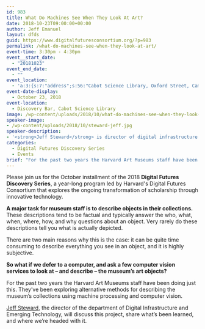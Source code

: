 ```yaml
---
id: 983
title: What Do Machines See When They Look At Art?
date: 2018-10-23T09:00:00+00:00
author: Jeff Emanuel
layout: dfds
guid: https://www.digitalfuturesconsortium.org/?p=983
permalink: /what-do-machines-see-when-they-look-at-art/
event-time: 3:30pm - 4:30pm
event__start_date:
  - "20181023"
event_end_date:
  - ""
event_location:
  - 'a:3:{s:7:"address";s:56:"Cabot Science Library, Oxford Street, Cambridge, MA, USA";s:3:"lat";s:17:"42.37623670000001";s:3:"lng";s:9:"-71.11624";}'
event-date-display:
  - October 23, 2018
event-location:
  - Discovery Bar, Cabot Science Library
image: /wp-content/uploads/2018/10/what-do-machines-see-when-they-look-at-art.png
speaker-image:
- /wp-content/uploads/2018/10/steward-jeff.jpg
speaker-description:
- '<strong>Jeff Steward</strong> is director of digital infrastructure and emerging technologies (DIET) at the Harvard Art Museums, exploring and leading the museums on the use of a wide range of digital technology. He oversees the collections database, <span class="caps">API</span>, and photography studio. For the opening of the new Harvard Art Museums in November 2014, he helped launch the Lightbox Gallery, a public research and development space. Steward has worked at museums with museum data since 1999. Areas of research include visualization of cultural datasets; open access to metadata and multimedia material; and data interoperability and sustainability.'
categories:
  - Digital Futures Discovery Series
  - Events
brief: "For the past two years the Harvard Art Museums staff have been exploring alternative methods for describing the museum’s collections using machine processing and computer vision."
---
```

<p>
  Please join us for the October installment of the 2018 <strong>Digital Futures Discovery Series</strong>, a year-long program led by Harvard's Digital Futures Consortium that explores the ongoing transformation of scholarship through innovative technology.
</p>

<p>
  <strong>A major task for museum staff is to describe objects in their collections.</strong> These descriptions tend to be factual and typically answer the who, what, when, where, how, and why questions about an object. Very rarely do these descriptions tell you what is actually depicted.
</p>

<p>
  There are two main reasons why this is the case: it can be quite time consuming to describe everything you see in an object, and it is highly subjective.
</p>

<p>
  <b>So what if we defer to a computer, and ask a few computer vision services to look at – and describe – the museum’s art objects? </b>
</p>

<p>
  For the past two years the Harvard Art Museums staff have been doing just this. They’ve been exploring alternative methods for describing the museum’s collections using machine processing and computer vision.
</p>

<p>
  <a href="https://www.harvardartmuseums.org/about/staff/109">Jeff Steward</a>, the director of the department of Digital Infrastructure and Emerging Technology, will discuss this project, share what’s been learned, and where we’re headed with it.
</p>
